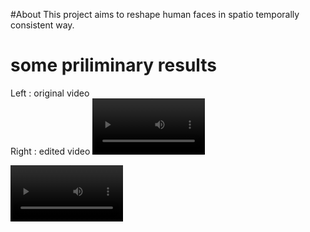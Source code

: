 #About
This project aims to reshape human faces in spatio temporally consistent way.

# some priliminary results
Left : original video  
Right : edited video
<video src='https://github.com/AshokBatakala/DragVideo/assets/111169763/afec5fd6-fc09-4bec-a0c5-402328c0c5e4' width=180/>

<video src='https://github.com/AshokBatakala/DragVideo/assets/111169763/45488273-eda2-4e68-893b-d60fd97fa916' width=180/>

visauce video
<video src='https://github.com/AshokBatakala/DragVideo/assets/111169763/95f22684-01a4-417d-bd33-295502136adc' width=180/>
